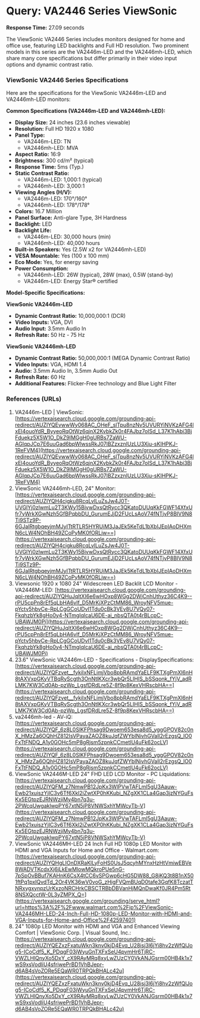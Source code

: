 # Query: VA2446 Series ViewSonic

**Response Time:** 27.09 seconds

The ViewSonic VA2446 Series includes monitors designed for home and office use, featuring LED backlights and Full HD resolution. Two prominent models in this series are the VA2446m-LED and the VA2446mh-LED, which share many core specifications but differ primarily in their video input options and dynamic contrast ratio.

### ViewSonic VA2446 Series Specifications

Here are the specifications for the ViewSonic VA2446m-LED and VA2446mh-LED monitors:

**Common Specifications (VA2446m-LED and VA2446mh-LED):**

*   **Display Size:** 24 inches (23.6 inches viewable)
*   **Resolution:** Full HD 1920 x 1080
*   **Panel Type:**
    *   VA2446m-LED: TN
    *   VA2446mh-LED: MVA
*   **Aspect Ratio:** 16:9
*   **Brightness:** 300 cd/m² (typical)
*   **Response Time:** 5ms (Typ.)
*   **Static Contrast Ratio:**
    *   VA2446m-LED: 1,000:1 (typical)
    *   VA2446mh-LED: 3,000:1
*   **Viewing Angles (H/V):**
    *   VA2446m-LED: 170°/160°
    *   VA2446mh-LED: 178°/178°
*   **Colors:** 16.7 Million
*   **Panel Surface:** Anti-glare Type, 3H Hardness
*   **Backlight:** LED
*   **Backlight Life:**
    *   VA2446m-LED: 30,000 hours (min)
    *   VA2446mh-LED: 40,000 hours
*   **Built-in Speakers:** Yes (2.5W x2 for VA2446mh-LED)
*   **VESA Mountable:** Yes (100 x 100 mm)
*   **Eco Mode:** Yes, for energy saving
*   **Power Consumption:**
    *   VA2446mh-LED: 26W (typical), 28W (max), 0.5W (stand-by)
    *   VA2446m-LED: Energy Star® certified

**Model-Specific Specifications:**

**ViewSonic VA2446m-LED**

*   **Dynamic Contrast Ratio:** 10,000,000:1 (DCR)
*   **Video Inputs:** VGA, DVI
*   **Audio Input:** 3.5mm Audio In
*   **Refresh Rate:** 50 Hz - 75 Hz

**ViewSonic VA2446mh-LED**

*   **Dynamic Contrast Ratio:** 50,000,000:1 (MEGA Dynamic Contrast Ratio)
*   **Video Inputs:** VGA, HDMI 1.4
*   **Audio:** 3.5mm Audio In, 3.5mm Audio Out
*   **Refresh Rate:** 60 Hz
*   **Additional Features:** Flicker-Free technology and Blue Light Filter

### References (URLs)

1.  VA2446m-LED | ViewSonic: [https://vertexaisearch.cloud.google.com/grounding-api-redirect/AUZIYQEvwwWy068AC_OHeF_slTpu8nzNv5UVURYiNVKzAFG4lxEl4ouoYdR_ByyeoRqOtWz6qjnX2KvbkZk0r4FAJbz7oISd_L37K1hAbi3BjFduekz5X5W1O_DkZ9IMGgH0gURBs7ZaWU-AGIqpJCp7E6uuGad6bpWlwssRkJ07lBZzxznlUzLU3Xju-sKIHPKJ-1ReFVM4](https://vertexaisearch.cloud.google.com/grounding-api-redirect/AUZIYQEvwwWy068AC_OHeF_slTpu8nzNv5UVURYiNVKzAFG4lxEl4ouoYdR_ByyeoRqOtWz6qjnX2KvbkZk0r4FAJbz7oISd_L37K1hAbi3BjFduekz5X5W1O_DkZ9IMGgH0gURBs7ZaWU-AGIqpJCp7E6uuGad6bpWlwssRkJ07lBZzxznlUzLU3Xju-sKIHPKJ-1ReFVM4)
2.  ViewSonic VA2446mh-LED, 24" Monitor: [https://vertexaisearch.cloud.google.com/grounding-api-redirect/AUZIYQH4cigku8RcqLvlLuZsJw4J0T-UVGlYj0zlwmLu2T3KWy15BivwDxsQtRycc3QKatoDUUqKkFGWF14XfxUfr7yWrkXGwNzh5GfBPqbbDU_GurumEJjD2FUcLsAoV74fNTjvP8BIV9N8Ti9STz9P-6GJaIRtgbqeyjmMJyITtRTLR5HYRUiM3JaJEk5KeTdL1bXbIJEpIAoDHXmN6cLW4NOhBH49ZCoPyMK0fORLjw==](https://vertexaisearch.cloud.google.com/grounding-api-redirect/AUZIYQH4cigku8RcqLvlLuZsJw4J0T-UVGlYj0zlwmLu2T3KWy15BivwDxsQtRycc3QKatoDUUqKkFGWF14XfxUfr7yWrkXGwNzh5GfBPqbbDU_GurumEJjD2FUcLsAoV74fNTjvP8BIV9N8Ti9STz9P-6GJaIRtgbqeyjmMJyITtRTLR5HYRUiM3JaJEk5KeTdL1bXbIJEpIAoDHXmN6cLW4NOhBH49ZCoPyMK0fORLjw==)
3.  Viewsonic 1920 x 1080 24" Widescreen LED Backlit LCD Monitor - VA2446M-LED: [https://vertexaisearch.cloud.google.com/grounding-api-redirect/AUZIYQHuJqItXI6e6wHOxp8WGg2DWjCnhUthyz36C4K9--rPU5cpPn8rEf5qLbHA6vlf_D5MrKjXPzCtMM86_WroyNFV5mue-pYctv5hbvCe-RpLCgGCoUDvI1Tdu0cBk3VEv8U7VQy07-FkqhzbYk8gHo0y4-NTmgIqlcaU6DE-ai_nbsQTA0t4rBLcpC-UBAWJM0Pi](https://vertexaisearch.cloud.google.com/grounding-api-redirect/AUZIYQHuJqItXI6e6wHOxp8WGg2DWjCnhUthyz36C4K9--rPU5cpPn8rEf5qLbHA6vlf_D5MrKjXPzCtMM86_WroyNFV5mue-pYctv5hbvCe-RpLCgGCoUDvI1Tdu0cBk3VEv8U7VQy07-FkqhzbYk8gHo0y4-NTmgIqlcaU6DE-ai_nbsQTA0t4rBLcpC-UBAWJM0Pi)
4.  23.6" ViewSonic VA2446m-LED - Specifications - DisplaySpecifications: [https://vertexaisearch.cloud.google.com/grounding-api-redirect/AUZIYQFzvet__fykiIxNFLimjVbo8pbRAmdYaELF9KTXgPmXl6nH8tAXVxpGKyVTBqRyScgth3OnNtlKXcr3wbQr5LIHIS_bSSqonk_fYjV_adRLMK7KW3Cd0Ab-pzWp_LgsfDRdLre5Z-8f9p8KexVHRscbHA==](https://vertexaisearch.cloud.google.com/grounding-api-redirect/AUZIYQFzvet__fykiIxNFLimjVbo8pbRAmdYaELF9KTXgPmXl6nH8tAXVxpGKyVTBqRyScgth3OnNtlKXcr3wbQr5LIHIS_bSSqonk_fYjV_adRLMK7KW3Cd0Ab-pzWp_LgsfDRdLre5Z-8f9p8KexVHRscbHA==)
5.  va2446mh-led - AV-iQ: [https://vertexaisearch.cloud.google.com/grounding-api-redirect/AUZIYQF_6z8L0SlKFPhsag9Dwoem653esa8d5_yggGPOV82c0nX_HMzZa6OQhHZ812IsVPayaZAOZ8kuJqfZWYbINivhGValI2rEzgsQ_lO0FxTtFNDQ_A1y0GOHc5mP8gRjsm5zpnkCCmetlU4uFk62ocLV](https://vertexaisearch.cloud.google.com/grounding-api-redirect/AUZIYQF_6z8L0SlKFPhsag9Dwoem653esa8d5_yggGPOV82c0nX_HMzZa6OQhHZ812IsVPayaZAOZ8kuJqfZWYbINivhGValI2rEzgsQ_lO0FxTtFNDQ_A1y0GOHc5mP8gRjsm5zpnkCCmetlU4uFk62ocLV)
6.  ViewSonic VA2446M-LED 24" FHD LED LCD Monitor - PC Liquidations: [https://vertexaisearch.cloud.google.com/grounding-api-redirect/AUZIYQFM_z7NmwPB12JpKx3WlPVwTAFLml5gU3Aauw-Ewb21xuiszYjIC3v6Tf6Xkl2iZwtXP0hKKubi_NZgXK1CLa4Gap3jzNYGuFsKx5EGtpzEJRNWzjiMy4bn7q3u-2PWcqUwgaklwpPY67xtN5jP8VNWSxhYMWcyTb-V](https://vertexaisearch.cloud.google.com/grounding-api-redirect/AUZIYQFM_z7NmwPB12JpKx3WlPVwTAFLml5gU3Aauw-Ewb21xuiszYjIC3v6Tf6Xkl2iZwtXP0hKKubi_NZgXK1CLa4Gap3jzNYGuFsKx5EGtpzEJRNWzjiMy4bn7q3u-2PWcqUwgaklwpPY67xtN5jP8VNWSxhYMWcyTb-V)
7.  ViewSonic VA2446MH-LED 24 Inch Full HD 1080p LED Monitor with HDMI and VGA Inputs for Home and Office - Walmart.com: [https://vertexaisearch.cloud.google.com/grounding-api-redirect/AUZIYQHgLIOnDXRaKlLyFoHS0UsJ5qcyhMYnxHzHtVmiwEBVe8WADVTKcdxXj6jLkEwMlowMQkroPUe5nG-7pSpOvBBuf7KAHnK6CsX4tCC6vSPGwp6cHG5DW88_G8jKQ3t8B1nX501ftPq1pxIQvdTd_2Or4VK36wV0voG_zHigFVQmBUqD0tafe3GqfK8TczatTNRxygxynpzUrKxzoNRCHrkCBSCTRBbDBVanHjMQnDwaKf0JR4Pm5Rt8NSXQcctW-0L3yZMPX_Q=](https://vertexaisearch.google.com/grounding/serve_html?url=https%3A%2F%2Fwww.walmart.com%2Fip%2FViewSonic-VA2446MH-LED-24-Inch-Full-HD-1080p-LED-Monitor-with-HDMI-and-VGA-Inputs-for-Home-and-Office%2F42597401)
8.  24" 1080p LED Monitor with HDMI and VGA and Enhanced Viewing Comfort | ViewSonic Corp. | Visual Sound, Inc.: [https://vertexaisearch.cloud.google.com/grounding-api-redirect/AUZIYQEZxzFxatuWkn3knv0kjD4Evq_U28isj3l6jYi8hv2zWfQlJog5-ICoCdf5_K_PDqgF03jWyuGnTXFxSeU4pvmHr6TjRC-VWZLHlQnyXo5DxY_cX9RAyMRq8xyLwZUzCY0VkANJGsrm00HB4k1x7wS9xsVodliU4sfriwePrBD1VhBJepr-d6AB4sVoZORe5EQaWR0TRPQkBHALc42u](https://vertexaisearch.cloud.google.com/grounding-api-redirect/AUZIYQEZxzFxatuWkn3knv0kjD4Evq_U28isj3l6jYi8hv2zWfQlJog5-ICoCdf5_K_PDqgF03jWyuGnTXFxSeU4pvmHr6TjRC-VWZLHlQnyXo5DxY_cX9RAyMRq8xyLwZUzCY0VkANJGsrm00HB4k1x7wS9xsVodliU4sfriwePrBD1VhBJepr-d6AB4sVoZORe5EQaWR0TRPQkBHALc42u)
